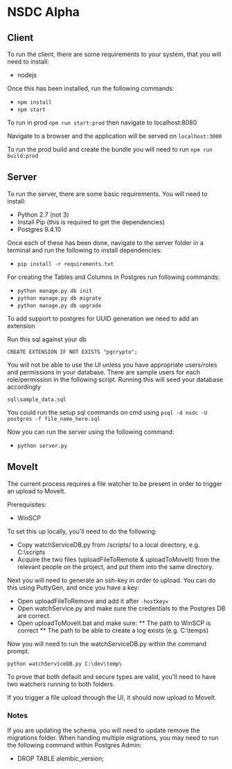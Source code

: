 # NSDC Alpha

## Client

To run the client, there are some requirements to your system, that you will need to install:

* nodejs

Once this has been installed, run the following commands:

* `npm install`
* `npm start`

To run in prod `npm run start:prod` then navigate to localhost:8080


Navigate to a browser and the application will be served on `localhost:3000`

To run the prod build and create the bundle you will need to run `npm run build:prod`

## Server

To run the server, there are some basic requirements.  You will need to install:

* Python 2.7 (not 3)
* Install Pip (this is required to get the dependencies)
* Postgres 9.4.10

Once each of these has been done, navigate to the server folder in a terminal and run the following to install dependencies:

* `pip install -r requirements.txt`


For creating the Tables and Columns in Postgres run following commands:

* `python manage.py db init`
* `python manage.py db migrate`
* `python manage.py db upgrade`

To add support to postgres for UUID generation we need to add an extension

Run this sql against your db

`CREATE EXTENSION IF NOT EXISTS "pgcrypto";`

You will not be able to use the UI unless you have appropriate users/roles and permissions in your database.
There are sample users for each role/permission in the following script.  Running this will seed your database accordingly

`sql\sample_data.sql`

You could run the setup sql commands on cmd using `psql -d nsdc -U postgres -f file_name_here.sql`

Now you can run the server using the following command:

* `python server.py`


## MoveIt

The current process requires a file watcher to be present in order to trigger an upload to MoveIt.

Prerequisites:

* WinSCP

To set this up locally, you'll need to do the following:

* Copy watchServiceDB.py from /scripts/ to a local directory, e.g. C:\scripts
* Acquire the two files (uploadFileToRemote & uploadToMoveIt) from the relevant people on the project, and put them into the same directory.

Next you will need to generate an ssh-key in order to upload.  You can do this using PuttyGen, and once you have a key:

* Open uploadFileToRemove and add it after `-hostkey=`
* Open watchService.py and make sure the credentials to the Postgres DB are correct.
* Open uploadToMoveIt.bat and make sure:
** The path to WinSCP is correct
** The path to be able to create a log exists (e.g. C:\temps)

Now you will need to run the watchServiceDB.py within the command prompt.

`python watchServiceDB.py C:\dev\temp\`

To prove that both default and secure types are valid, you'll need to have two watchers running to both folders.

If you trigger a file upload through the UI, it should now upload to MoveIt.

### Notes

If you are updating the schema, you will need to update remove the migrations folder.
When handing multiple migrations, you may need to run the following command within Postgres Admin:

* DROP TABLE alembic_version;
